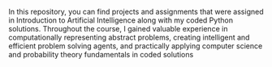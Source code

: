 In this repository, you can find projects and assignments that were assigned in Introduction to Artificial Intelligence along with my coded Python solutions. Throughout the course, I gained valuable experience in computationally representing abstract problems, creating intelligent and efficient problem solving agents, and practically applying computer science and probability theory fundamentals in coded solutions
